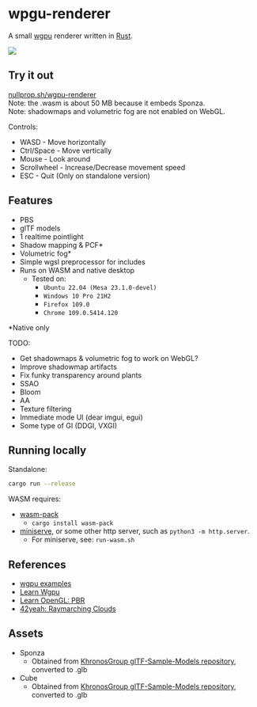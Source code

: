 # wpgu-renderer

A small [wgpu](https://github.com/gfx-rs/wgpu) renderer written in [Rust](https://github.com/rust-lang/rust).

![](demo.gif)

## Try it out
[nullprop.sh/wgpu-renderer](https://nullprop.sh/wgpu-renderer)  
Note: the .wasm is about 50 MB because it embeds Sponza.  
Note: shadowmaps and volumetric fog are not enabled on WebGL.

Controls:
- WASD - Move horizontally
- Ctrl/Space - Move vertically
- Mouse - Look around
- Scrollwheel - Increase/Decrease movement speed
- ESC - Quit (Only on standalone version)

## Features

- PBS
- glTF models
- 1 realtime pointlight
- Shadow mapping & PCF*
- Volumetric fog*
- Simple wgsl preprocessor for includes
- Runs on WASM and native desktop
  - Tested on:
    - `Ubuntu 22.04 (Mesa 23.1.0-devel)`
    - `Windows 10 Pro 21H2`
    - `Firefox 109.0`
    - `Chrome 109.0.5414.120`

*Native only

TODO:
- Get shadowmaps & volumetric fog to work on WebGL?
- Improve shadowmap artifacts
- Fix funky transparency around plants
- SSAO
- Bloom
- AA
- Texture filtering
- Immediate mode UI (dear imgui, egui)
- Some type of GI (DDGI, VXGI)

## Running locally

Standalone:
```sh
cargo run --release
```

WASM requires:
- [wasm-pack](https://github.com/rustwasm/wasm-pack)
  - `cargo install wasm-pack`
- [miniserve](https://github.com/svenstaro/miniserve), or some other http server, such as `python3 -m http.server`.
  - For miniserve, see: `run-wasm.sh`

## References
- [wgpu examples](https://github.com/gfx-rs/wgpu/blob/master/wgpu/examples)
- [Learn Wgpu](https://sotrh.github.io/learn-wgpu/)
- [Learn OpenGL: PBR](https://learnopengl.com/PBR/Theory)
- [42yeah: Raymarching Clouds](https://blog.42yeah.is/rendering/2023/02/11/clouds.html)

## Assets
- Sponza
  - Obtained from [KhronosGroup glTF-Sample-Models repository](https://github.com/KhronosGroup/glTF-Sample-Models/tree/16e2408d31e06d4b0bcf6123db472e802d71f081/2.0/Sponza), converted to .glb
- Cube
  - Obtained from [KhronosGroup glTF-Sample-Models repository](https://github.com/KhronosGroup/glTF-Sample-Models/tree/16e2408d31e06d4b0bcf6123db472e802d71f081/2.0/Cube), converted to .glb
